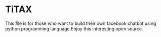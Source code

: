 # TiTAX
This file is for those who want to build their own facebook chatbot using python programming language.Enjoy this interesting open source.
